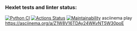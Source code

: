 ### Hexlet tests and linter status:
[![Python CI](https://github.com/viki2code/python-project-lvl1/actions/workflows/pyci.yml/badge.svg)](https://github.com/viki2code/python-project-lvl1/actions)
[![Actions Status](https://github.com/viki2code/python-project-lvl1/workflows/hexlet-check/badge.svg)](https://github.com/viki2code/python-project-lvl1/actions)
[![Maintainability](https://api.codeclimate.com/v1/badges/692b46a28171ee637c91/maintainability)](https://codeclimate.com/github/viki2code/python-project-lvl1/maintainability)
asciinema play https://asciinema.org/a/Z1W8V16TDAy24WKvNT5W30poE